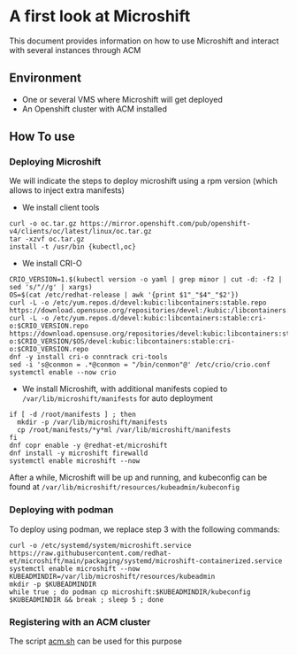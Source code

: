# **A first look at Microshift**

This document provides information on how to use Microshift and interact with several instances through ACM

## **Environment**

* One or several VMS where Microshift will get deployed
* An Openshift cluster with ACM installed

## **How To use**

### **Deploying Microshift**

We will indicate the steps to deploy microshift using a rpm version (which allows to inject extra manifests)

-  We install client tools

```
curl -o oc.tar.gz https://mirror.openshift.com/pub/openshift-v4/clients/oc/latest/linux/oc.tar.gz
tar -xzvf oc.tar.gz
install -t /usr/bin {kubectl,oc}
```

- We install CRI-O

```
CRIO_VERSION=1.$(kubectl version -o yaml | grep minor | cut -d: -f2 | sed 's/"//g' | xargs)
OS=$(cat /etc/redhat-release | awk '{print $1"_"$4"_"$2'})
curl -L -o /etc/yum.repos.d/devel:kubic:libcontainers:stable.repo https://download.opensuse.org/repositories/devel:/kubic:/libcontainers:/stable/$OS/devel:kubic:libcontainers:stable.repo
curl -L -o /etc/yum.repos.d/devel:kubic:libcontainers:stable:cri-o:$CRIO_VERSION.repo https://download.opensuse.org/repositories/devel:kubic:libcontainers:stable:cri-o:$CRIO_VERSION/$OS/devel:kubic:libcontainers:stable:cri-o:$CRIO_VERSION.repo
dnf -y install cri-o conntrack cri-tools
sed -i 's@conmon = .*@conmon = "/bin/conmon"@' /etc/crio/crio.conf
systemctl enable --now crio
```

- We install Microshift, with additional manifests copied to `/var/lib/microshift/manifests` for auto deployment

```
if [ -d /root/manifests ] ; then
  mkdir -p /var/lib/microshift/manifests
  cp /root/manifests/*y*ml /var/lib/microshift/manifests
fi
dnf copr enable -y @redhat-et/microshift
dnf install -y microshift firewalld
systemctl enable microshift --now
```

After a while, Microshift will be up and running, and kubeconfig can be found at `/var/lib/microshift/resources/kubeadmin/kubeconfig`

### **Deploying with podman**

To deploy using podman, we replace step 3 with the following commands:

```
curl -o /etc/systemd/system/microshift.service https://raw.githubusercontent.com/redhat-et/microshift/main/packaging/systemd/microshift-containerized.service
systemctl enable microshift --now
KUBEADMINDIR=/var/lib/microshift/resources/kubeadmin
mkdir -p $KUBEADMINDIR
while true ; do podman cp microshift:$KUBEADMINDIR/kubeconfig $KUBEADMINDIR && break ; sleep 5 ; done
```

### **Registering with an ACM cluster**

The script [acm.sh](acm.sh) can be used for this purpose
